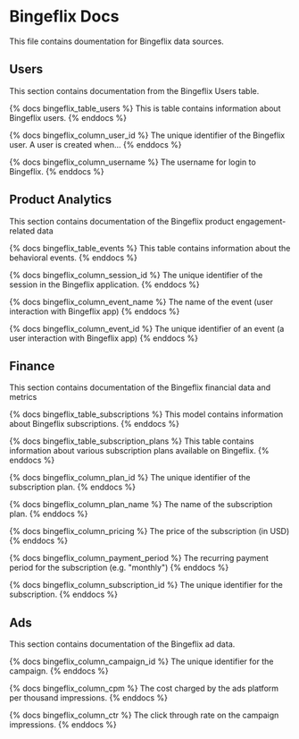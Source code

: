# Bingeflix Docs
This file contains doumentation for Bingeflix data sources.

## Users
This section contains documentation from the Bingeflix Users table.

{% docs bingeflix_table_users %}
This is table contains information about Bingeflix users.
{% enddocs %}

{% docs bingeflix_column_user_id %}
The unique identifier of the Bingeflix user. A user is created when...
{% enddocs %}

{% docs bingeflix_column_username %}
The username for login to Bingeflix.
{% enddocs %}

## Product Analytics
This section contains documentation of the Bingeflix product engagement-related data

{% docs bingeflix_table_events %}
This table contains information about the behavioral events.
{% enddocs %}

{% docs bingeflix_column_session_id %}
The unique identifier of the session in the Bingeflix application.
{% enddocs %}

{% docs bingeflix_column_event_name %}
The name of the event (user interaction with Bingeflix app)
{% enddocs %}

{% docs bingeflix_column_event_id %}
The unique identifier of an event (a user interaction with Bingeflix app)
{% enddocs %}

## Finance
This section contains documentation of the Bingeflix financial data and metrics

{% docs bingeflix_table_subscriptions %}
This model contains information about Bingeflix subscriptions.
{% enddocs %}

{% docs bingeflix_table_subscription_plans %}
This table contains information about various subscription plans available on Bingeflix.
{% enddocs %}

{% docs bingeflix_column_plan_id %}
The unique identifier of the subscription plan.
{% enddocs %}

{% docs bingeflix_column_plan_name %}
The name of the subscription plan.
{% enddocs %}

{% docs bingeflix_column_pricing %}
The price of the subscription (in USD)
{% enddocs %}

{% docs bingeflix_column_payment_period %}
The recurring payment period for the subscription (e.g. "monthly")
{% enddocs %}

{% docs bingeflix_column_subscription_id %}
The unique identifier for the subscription.
{% enddocs %}

## Ads
This section contains documentation of the Bingeflix ad data.

{% docs bingeflix_column_campaign_id %}
The unique identifier for the campaign.
{% enddocs %}

{% docs bingeflix_column_cpm %}
The cost charged by the ads platform per thousand impressions.
{% enddocs %}

{% docs bingeflix_column_ctr %}
The click through rate on the campaign impressions.
{% enddocs %}



